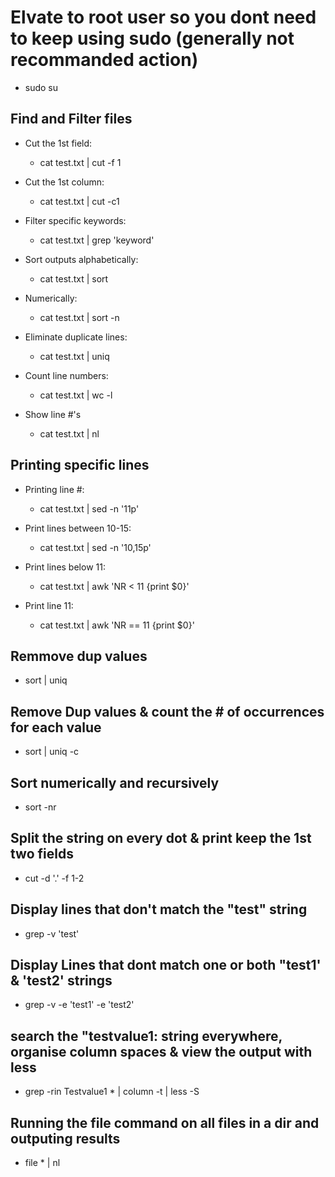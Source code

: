 # Elvate to root user so you dont need to keep using sudo (generally not recommanded action)

- sudo su

## Find and Filter files

- Cut the 1st field:
  - cat test.txt | cut -f 1

- Cut the 1st column:
  - cat test.txt | cut -c1

- Filter specific keywords:
  - cat test.txt | grep 'keyword'

- Sort outputs alphabetically:
  - cat test.txt | sort
- Numerically:
  - cat test.txt | sort -n

- Eliminate duplicate lines:
  - cat test.txt | uniq

- Count line numbers:
  - cat test.txt | wc -l

- Show line #'s
  - cat test.txt | nl

## Printing specific lines

- Printing line #:
  - cat test.txt | sed -n '11p'

- Print lines between 10-15:
  - cat test.txt | sed -n '10,15p'

- Print lines below 11:
  - cat test.txt | awk 'NR < 11 {print $0}'

- Print line 11:
  - cat test.txt | awk 'NR == 11 {print $0}'

## Remmove dup values

- sort | uniq

## Remove Dup values & count the # of occurrences for each value

- sort | uniq -c

## Sort numerically and recursively

- sort -nr

## Split the string on every dot & print keep the 1st two fields

- cut -d '.' -f 1-2

## Display lines that don't match the "test" string

- grep -v 'test'

## Display Lines that dont match one or both "test1' & 'test2' strings

- grep -v -e 'test1' -e 'test2'

## search the "testvalue1: string everywhere, organise column spaces & view the output with less

- grep -rin Testvalue1 * | column -t | less -S

## Running the file command on all files in a dir and outputing results

- file * | nl